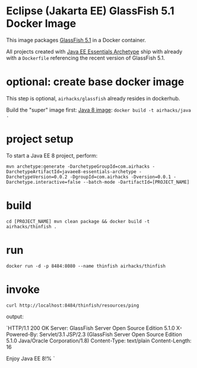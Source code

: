 # Eclipse (Jakarta EE) GlassFish 5.1 Docker Image

This image packages [GlassFish 5.1](https://projects.eclipse.org/projects/ee4j.glassfish) in a Docker container.

All projects created with [Java EE Essentials Archetype](http://www.adam-bien.com/roller/abien/entry/java_ee_8_essentials_archetype) ship with already with a `Dockerfile`
referencing the recent version of GlassFish 5.1.

# optional: create base docker image

This step is optional, `airhacks/glassfish` already resides in dockerhub.

Build the "super" image first: [Java 8 image](https://github.com/AdamBien/docklands/tree/master/java/java8): 
`docker build -t airhacks/java .`

# project setup

To start a Java EE 8 project, perform:

`mvn archetype:generate -DarchetypeGroupId=com.airhacks -DarchetypeArtifactId=javaee8-essentials-archetype -DarchetypeVersion=0.0.2 -DgroupId=com.airhacks -Dversion=0.0.1 -Darchetype.interactive=false --batch-mode -DartifactId=[PROJECT_NAME]`

# build

`cd [PROJECT_NAME]
mvn clean package && docker build -t airhacks/thinfish .`

# run

`docker run -d -p 8484:8080 --name thinfish airhacks/thinfish`

# invoke

`curl http://localhost:8484/thinfish/resources/ping`

output:

`HTTP/1.1 200 OK
Server: GlassFish Server Open Source Edition  5.1.0 
X-Powered-By: Servlet/3.1 JSP/2.3 (GlassFish Server Open Source Edition  5.1.0  Java/Oracle Corporation/1.8)
Content-Type: text/plain
Content-Length: 16

Enjoy Java EE 8!% `






